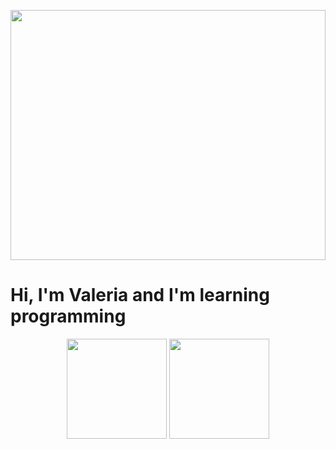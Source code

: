 <p align="center">
  <img src="https://media1.giphy.com/media/v1.Y2lkPTc5MGI3NjExZWlldnFpbmw2YTZ2Ym04dDNpZnhzOTRmaXdsd2thZWd6cjUyM2lvaiZlcD12MV9pbnRlcm5hbF9naWZfYnlfaWQmY3Q9Zw/ToMjGpPcTt3go0nrrFe/giphy.gif" 
       width="100%" height="400px" style="object-fit: cover;" alt="">
</p>


<h1>Hi, I'm Valeria and I'm learning programming</h1>
<p align="center">
  <img height="160em" src="https://github-readme-stats.vercel.app/api?username=Valleryikl&theme=radical"/>
  <img height="160em" src="https://github-readme-stats.vercel.app/api/top-langs/?username=Valleryikl&langs_count=20&layout=compact&theme=radical"/>
</p>
